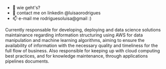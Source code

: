 - 👋 wie geht's?
- 👀 contact me on linkedin @luisaorodrigues
- 📫 e-mail me rodriguesoluisa@gmail :)

Currently responsable for developing, deploying and data science solutions maintainance regarding information structuring using AWS for data manipulation and machine learning algorithms, aiming to ensure the availability of information with the necessary quality and timeliness for the full flow of business. Also responsible for keeping up with cloud computing best practices, and for knowledge maintenance, through applications pipelines documents.

<!---
luisarodriguees/luisarodriguees is a ✨ special ✨ repository because its `README.md` (this file) appears on your GitHub profile.
You can click the Preview link to take a look at your changes.
--->
